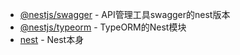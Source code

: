- [@nestjs/swagger](https://www.npmjs.com/package/@nestjs/swagger) - API管理工具swagger的nest版本
- [@nestjs/typeorm](https://www.npmjs.com/package/@nestjs/typeorm) - TypeORM的Nest模块
- [nest](https://github.com/nestjs/nest) - Nest本身